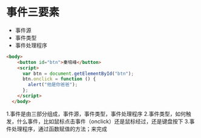 # 事件三要素

+ 事件源
+ 事件类型
+ 事件处理程序

~~~html
<body>
    <button id="btn">秦培峰</button>
    <script>
      var btn = document.getElementById("btn");
      btn.onclick = function () {
        alert("他是你爸爸");
      };
    </script>
  </body>
~~~



1.事件是由三部分组成，事件源，事件类型，事件处理程序
2.事件类型，如何触发，什么事件，比如鼠标点击事件（onclick）还是鼠标经过，还是键盘按下
3.事件处理程序，通过函数赋值的方法；来完成

